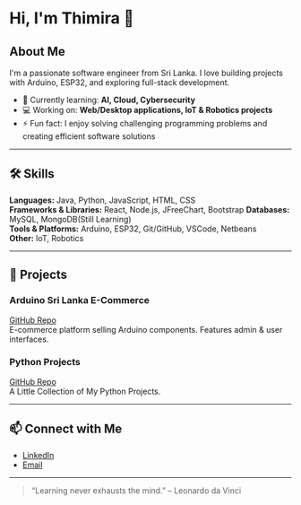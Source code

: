 # Hi, I'm Thimira 👋

## About Me
I'm a passionate software engineer from Sri Lanka. I love building projects with Arduino, ESP32, and exploring full-stack development. 


- 🌱 Currently learning: **AI, Cloud, Cybersecurity**
- 💻 Working on: **Web/Desktop applications, IoT & Robotics projects**
- ⚡ Fun fact: I enjoy solving challenging programming problems and creating efficient software solutions  

---

## 🛠 Skills

**Languages:** Java, Python, JavaScript, HTML, CSS  
**Frameworks & Libraries:** React, Node.js, JFreeChart, Bootstrap 
**Databases:** MySQL, MongoDB(Still Learning)  
**Tools & Platforms:** Arduino, ESP32, Git/GitHub, VSCode, Netbeans  
**Other:** IoT, Robotics  

---

## 🔭 Projects

### **Arduino Sri Lanka E-Commerce**
[GitHub Repo](https://github.com/thimiraw3/arduino-srilanka)  
E-commerce platform selling Arduino components. Features admin & user interfaces.

### **Python Projects**
[GitHub Repo](https://github.com/thimiraw3/python)  
A Little Collection of My Python Projects.

---

## 📫 Connect with Me
- [LinkedIn](https://www.linkedin.com/in/thimira-wassana-724007382/)  
- [Email](mailto:thimiraw3@gmail.com)  

---

> “Learning never exhausts the mind.” – Leonardo da Vinci
